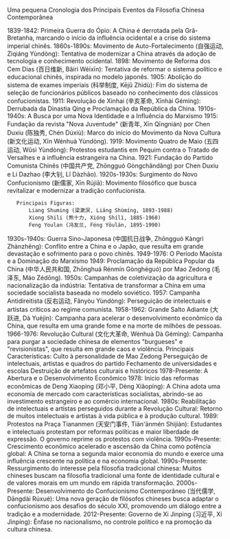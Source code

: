 

Uma pequena  Cronologia dos Principais Eventos da Filosofia Chinesa Contemporânea


1839-1842: Primeira Guerra do Ópio: A China é derrotada pela Grã-Bretanha, marcando o início da influência ocidental e a crise do sistema imperial chinês.
1860s-1890s: Movimento de Auto-Fortalecimento (自强运动, Zìqiáng Yùndòng): Tentativa de modernizar a China através da adoção de tecnologia e conhecimento ocidental.
1898: Movimento de Reforma dos Cem Dias (百日维新, Bǎirì Wéixīn): Tentativa de reformar o sistema político e educacional chinês, inspirada no modelo japonês.
1905: Abolição do sistema de exames imperiais (科举制度, Kējǔ Zhìdù): Fim do sistema de seleção de funcionários públicos baseado no conhecimento dos clássicos confucionistas.
1911: Revolução de Xinhai (辛亥革命, Xīnhài Gémìng): Derrubada da Dinastia Qing e Proclamação da República da China.
1910s-1940s: A Busca por uma Nova Identidade e a Influência do Marxismo
1915: Fundação da revista "Nova Juventude" (新青年, Xīn Qīngnián) por Chen Duxiu (陈独秀, Chén Dúxiù): Marco do início do Movimento da Nova Cultura (新文化运动, Xīn Wénhuà Yùndòng).
1919: Movimento Quatro de Maio (五四运动, Wǔsì Yùndòng): Protestos estudantis em Pequim contra o Tratado de Versalhes e a influência estrangeira na China.
1921: Fundação do Partido Comunista Chinês (中国共产党, Zhōngguó Gòngchǎndǎng) por Chen Duxiu e Li Dazhao (李大钊, Lǐ Dàzhāo).
1920s-1930s: Surgimento do Novo Confucionismo (新儒家, Xīn Rújiā): Movimento filosófico que busca revitalizar e modernizar a tradição confucionista.

       Principais Figuras:
           Liang Shuming (梁漱溟, Liáng Shùmíng, 1893-1988)
           Xiong Shili (熊十力, Xióng Shílì, 1885-1968)
           Feng Youlan (冯友兰, Féng Yǒulán, 1895-1990)
1930s-1940s: Guerra Sino-Japonesa (中国抗日战争, Zhōngguó Kàngrì Zhànzhēng): Conflito entre a China e o Japão, que resulta em grande devastação e sofrimento para o povo chinês.
1949-1976: O Período Maoísta e a Dominação do Marxismo
   1949: Proclamação da República Popular da China (中华人民共和国, Zhōnghuá Rénmín Gònghéguó) por Mao Zedong (毛泽东, Máo Zédōng).
1950s: Campanhas de coletivização da agricultura e nacionalização da indústria: Tentativa de transformar a China em uma sociedade socialista baseada no modelo soviético.
1957: Campanha Antidireitista (反右运动, Fǎnyòu Yùndòng): Perseguição de intelectuais e artistas críticos ao regime comunista.
1958-1962: Grande Salto Adiante (大跃进, Dà Yuèjìn): Campanha para acelerar o desenvolvimento econômico da China, que resulta em uma grande fome e na morte de milhões de pessoas.
1966-1976: Revolução Cultural (文化大革命, Wénhuà Dà Gémìng): Campanha para purgar a sociedade chinesa de elementos "burgueses" e "revisionistas", que resulta em grande caos e violência.
       Principais Características:
           Culto à personalidade de Mao Zedong
           Perseguição de intelectuais, artistas e quadros do partido
           Fechamento de universidades e escolas
           Destruição de artefatos culturais e históricos
1978-Presente: A Abertura e o Desenvolvimento Econômico
1978: Início das reformas econômicas de Deng Xiaoping (邓小平, Dèng Xiǎopíng): A China adota uma economia de mercado com características socialistas, abrindo-se ao investimento estrangeiro e ao comércio internacional.
1980s: Reabilitação de intelectuais e artistas perseguidos durante a Revolução Cultural: Retorno de muitos intelectuais e artistas à vida pública e à produção cultural.
1989: Protestos na Praça Tiananmen (天安门事件, Tiān'ānmén Shìjiàn): Estudantes e intelectuais protestam por reformas políticas e maior liberdade de expressão. O governo reprime os protestos com violência.
1990s-Presente: Crescimento econômico acelerado e ascensão da China como potência global: A China se torna a segunda maior economia do mundo e exerce uma influência crescente na política e na economia global.
1990s-Presente: Ressurgimento do interesse pela filosofia tradicional chinesa: Muitos chineses buscam na filosofia tradicional uma fonte de identidade cultural e de valores morais em um mundo em rápida transformação.
2000s-Presente: Desenvolvimento do Confucionismo Contemporâneo (当代儒学, Dāngdài Rúxué): Uma nova geração de filósofos chineses busca adaptar o confucionismo aos desafios do século XXI, promovendo um diálogo entre a tradição e a modernidade.
2012-Presente: Governo de Xi Jinping (习近平, Xí Jìnpíng): Ênfase no nacionalismo, no controle político e na promoção da cultura chinesa.

